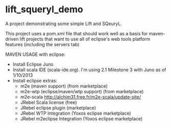 lift_squeryl_demo
=================

A project demonstrating some simple Lift and SQeuryL.

This project uses a pom.xml file that should work well as a basis for 
maven-driven lift projects that want to use all of eclipse's web
tools platform features (including the servers tab)


MAVEN USAGE with eclipse: 

- Install Eclipse Juno 
- Install scala IDE (scala-ide.org). I'm using 2.1 Milestone 3 with Juno 
  as of 1/10/2013
- Install eclipse extras:
  - m2e (maven support) (from marketplace)
  - m2e-wtp (eclipse/maven/wtp support) (from marketplace)
  - m2e-scala http://alchim31.free.fr/m2e-scala/update-site/
  - JRebel Scala license (free)
  - JRebel eclipse plugin (marketplace)
  - JRebel WTP Integration (Yoxos eclipse marketplace)
  - JRebel m2eclipse Integration (Yoxos eclipse marketplace)
